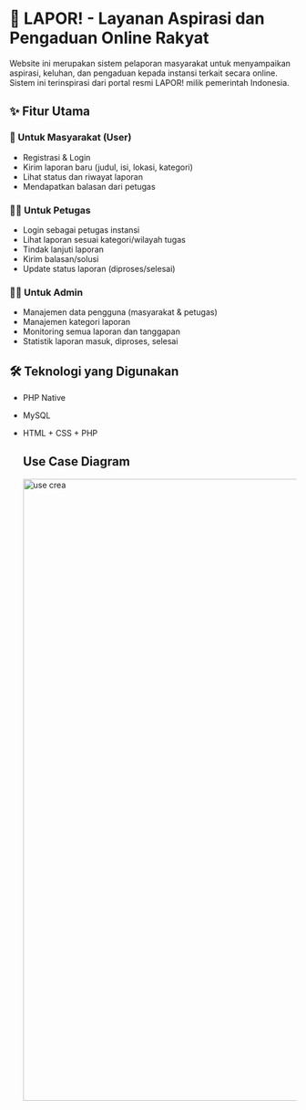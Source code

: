 # 📢 LAPOR! - Layanan Aspirasi dan Pengaduan Online Rakyat
Website ini merupakan sistem pelaporan masyarakat untuk menyampaikan aspirasi, keluhan, dan pengaduan kepada instansi terkait secara online. Sistem ini terinspirasi dari portal resmi LAPOR! milik pemerintah Indonesia.


## ✨ Fitur Utama

### 👥 Untuk Masyarakat (User)
- Registrasi & Login
- Kirim laporan baru (judul, isi, lokasi, kategori)
- Lihat status dan riwayat laporan
- Mendapatkan balasan dari petugas

### 🧑‍💼 Untuk Petugas
- Login sebagai petugas instansi
- Lihat laporan sesuai kategori/wilayah tugas
- Tindak lanjuti laporan
- Kirim balasan/solusi
- Update status laporan (diproses/selesai)
  
### 👨‍💼 Untuk Admin
- Manajemen data pengguna (masyarakat & petugas)
- Manajemen kategori laporan
- Monitoring semua laporan dan tanggapan
- Statistik laporan masuk, diproses, selesai

## 🛠️ Teknologi yang Digunakan
- PHP Native
- MySQL
- HTML + CSS + PHP

  ## Use Case Diagram
  <img width="591" height="1090" alt="use crea" src="https://github.com/user-attachments/assets/0c95dbb6-bb4c-4571-80e1-fc37292d349c" />

